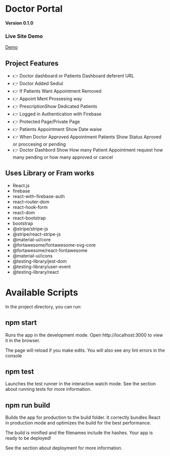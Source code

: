 

# Doctor Portal 

**Version 0.1.0**

### Live Site Demo

[Demo](https://doctorportal-1c086.web.app)

## Project Features 
- 👉 Doctor dashboard or Patients Dashboard deferent URL
- 👉 Doctor Added Sediul
- 👉 If Patients Want Appointment Removed
- 👉 Appoint Ment Prossesing way
- 👉 PrescriptionShow Dedicated Patients
- 👉 Logged in Authentication with Firebase
- 👉 Protected Page/Private Page
- 👉 Patients Appointment Show Date waise 
- 👉 When Doctor Approved Appointment Patients Show Status Aproved or proccesing or pending
- 👉 Doctor Dashbord Show How many Patient Appointment request how many pending or how many approved or cancel

## Uses Library or Fram works

- React.js
- firebase
- react-with-firebase-auth
- react-router-dom
- react-hook-form
- react-dom
- react-bootstrap
- bootstrap
- @stripe/stripe-js
- @stripe/react-stripe-js
- @material-ui/core
- @fortawesome/fontawesome-svg-core
- @fortawesome/react-fontawesome
- @material-ui/icons
- @testing-library/jest-dom
- @testing-library/user-event
- @testing-library/react

# Available Scripts
In the project directory, you can run:

## npm start

Runs the app in the development mode.
Open http://localhost:3000 to view it in the browser.

The page will reload if you make edits.
You will also see any lint errors in the console

## npm test
Launches the test runner in the interactive watch mode.
See the section about running tests for more information.

## npm run build
Builds the app for production to the build folder.
It correctly bundles React in production mode and optimizes the build for the best performance.

The build is minified and the filenames include the hashes.
Your app is ready to be deployed!

See the section about deployment for more information.
